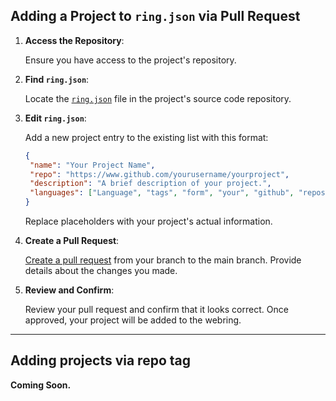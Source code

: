 ## Adding a Project to `ring.json` via Pull Request

1. **Access the Repository**:

   Ensure you have access to the project's repository.

2. **Find `ring.json`**:

   Locate the [`ring.json`](https://github.com/creatorsgarten/open.source.in.th/blob/main/src/content/ring.json) file in the project's source code repository.

3. **Edit `ring.json`**:

   Add a new project entry to the existing list with this format:

   ```json
   {
   	"name": "Your Project Name",
   	"repo": "https://www.github.com/yourusername/yourproject",
   	"description": "A brief description of your project.",
   	"languages": ["Language", "tags", "form", "your", "github", "repository"]
   }
   ```

   Replace placeholders with your project's actual information.

4. **Create a Pull Request**:

   [Create a pull request](https://github.com/creatorsgarten/open.source.in.th/compare) from your branch to the main branch. Provide details about the changes you made.

5. **Review and Confirm**:

   Review your pull request and confirm that it looks correct. Once approved, your project will be added to the webring.

---

## Adding projects via repo tag

**Coming Soon.**
